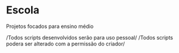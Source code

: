 # Escola
Projetos focados para ensino médio

/Todos scripts desenvolvidos serão para uso pessoal/
/Todos scripts podera ser alterado com a permissão do criador/
